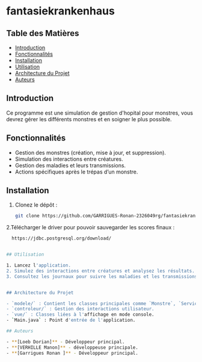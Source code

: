 # fantasiekrankenhaus

## Table des Matières
- [Introduction](#introduction)
- [Fonctionnalités](#fonctionnalités)
- [Installation](#installation)
- [Utilisation](#utilisation)
- [Architecture du Projet](#architecture-du-projet)
- [Auteurs](#auteurs)

## Introduction
Ce programme est une simulation de gestion d'hopital pour monstres, vous devrez gérer les différents monstres et en soigner le plus possible.


## Fonctionnalités
- Gestion des monstres (création, mise à jour, et suppression).
- Simulation des interactions entre créatures.
- Gestion des maladies et leurs transmissions.
- Actions spécifiques après le trépas d’un monstre.


## Installation

1. Clonez le dépôt :
   ```bash
   git clone https://github.com/GARRIGUES-Ronan-2326049rg/fantasiekrankenhaus.git
2.Télécharger le driver pour pouvoir sauvegarder les scores finaux :
 ```bash
   https://jdbc.postgresql.org/download/


## Utilisation

1. Lancez l'application.
2. Simulez des interactions entre créatures et analysez les résultats.
3. Consultez les journaux pour suivre les maladies et les transmissions.


## Architecture du Projet

- `modele/` : Contient les classes principales comme `Monstre`, `ServiceMedical`, et `Maladie`.
- `controleur/` : Gestion des interactions utilisateur.
- `vue/` : Classes liées à l'affichage en mode console.
- `Main.java` : Point d'entrée de l'application.

## Auteurs

- **[Loeb Dorian]** - Développeur principal.
- **[VERHILLE Manon]** - développeuse principale.
- **[Garrigues Ronan ]** - Développeur principal.


